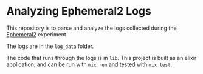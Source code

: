 # Analyzing Ephemeral2 Logs

This repository is to parse and analyze the logs collected during the
[Ephemeral2](https://github.com/losvedir/ephemeral2) experiment.

The logs are in the `log_data` folder.

The code that runs through the logs is in `lib`. This project is built
as an elixir application, and can be run with `mix run` and tested with
`mix test`.
